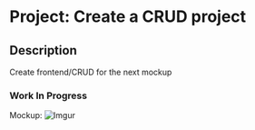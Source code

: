 
# Project: Create a CRUD project

## Description

Create frontend/CRUD for the next mockup

### Work In Progress

Mockup:
![Imgur](https://i.imgur.com/ezVmirk.png)
